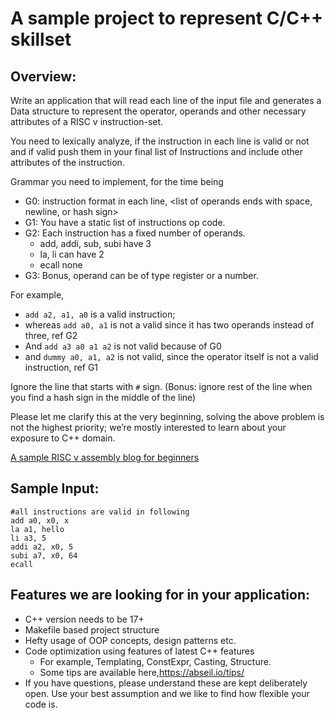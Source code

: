 # A sample project to represent C/C++ skillset

## Overview:

Write an application that will read each line of the input file and generates
a Data structure to represent the operator, operands and other necessary
attributes of a RISC v instruction-set.

You need to lexically analyze, if the instruction in each line is valid or not
and if valid push them in your final list of Instructions and include other
attributes of the instruction.

Grammar you need to implement, for the time being

- G0: instruction format in each line,
    <op code> <space> <list of operands separated by comma> <list
    of operands ends with space, newline, or hash sign>
- G1: You have a static list of instructions op code.
- G2: Each instruction has a fixed number of operands.
    - add, addi, sub, subi have 3
    - la, li can have 2
    - ecall none
- G3: Bonus, operand can be of type register or a number.

For example,

- `add a2, a1, a0` is a valid instruction;
- whereas `add a0, a1` is not a valid since it has two operands instead of
  three, ref G2
- And `add a3 a0 a1 a2` is not valid because of G0
- and `dummy a0, a1, a2` is not valid, since the operator itself is not a
  valid instruction, ref G1

Ignore the line that starts with `#` sign. (Bonus: ignore rest of the line
when you find a hash sign in the middle of the line)

Please let me clarify this at the very beginning, solving the above problem is
not the highest priority; we’re mostly interested to learn about your exposure
to C++ domain.


[A sample RISC v assembly blog for beginners][1]


## Sample Input:

```
#all instructions are valid in following
add a0, x0, x
la a1, hello
li a3, 5
addi a2, x0, 5
subi a7, x0, 64
ecall
```

## Features we are looking for in your application:

- C++ version needs to be 17+
- Makefile based project structure
- Hefty usage of OOP concepts, design patterns etc.
- Code optimization using features of latest C++ features
  - For example, Templating, ConstExpr, Casting, Structure.
  - Some tips are available here,https://abseil.io/tips/
- If you have questions, please understand these are kept deliberately open.
  Use your best assumption and we like to find how flexible your code is.

[1]: https://medium.com/swlh/risc-v-assembly-for-beginners-387c6cd02c49
